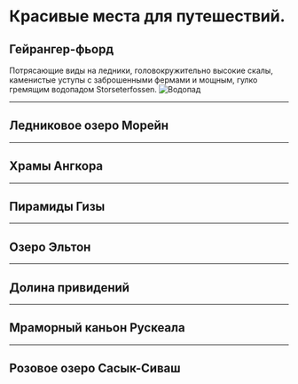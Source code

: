 # Красивые места для путешествий.

## **Гейрангер-фьорд**
Потрясающие виды на ледники, головокружительно высокие скалы, каменистые уступы с заброшенными фермами и мощным, гулко гремящим водопадом Storseterfossen. 
![Водопад](Geirangerfjord.jpg)

---

## **Ледниковое озеро Морейн**


------

## **Храмы Ангкора**

---

## **Пирамиды Гизы**


----

## **Озеро Эльтон**


----
## **Долина привидений**

----

## **Мраморный каньон Рускеала**


----
## **Розовое озеро Сасык-Сиваш**
